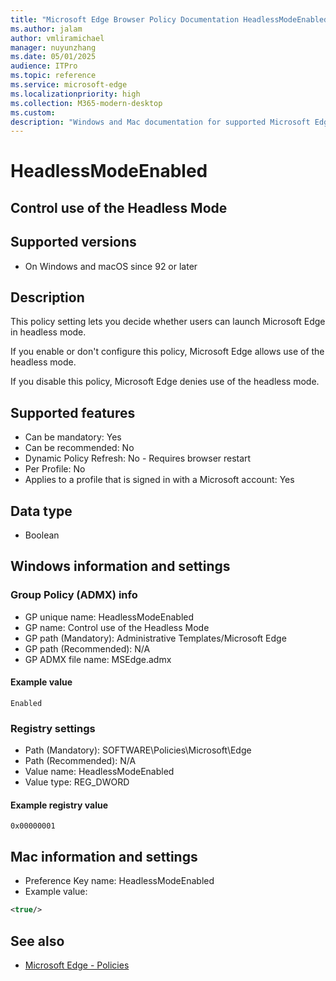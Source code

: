 ```yaml
---
title: "Microsoft Edge Browser Policy Documentation HeadlessModeEnabled"
ms.author: jalam
author: vmliramichael
manager: nuyunzhang
ms.date: 05/01/2025
audience: ITPro
ms.topic: reference
ms.service: microsoft-edge
ms.localizationpriority: high
ms.collection: M365-modern-desktop
ms.custom:
description: "Windows and Mac documentation for supported Microsoft Edge Browser policy: Control use of the Headless Mode"
---
```


<!--THIS FILE IS AUTOMATICALLY GENERATED. MANUAL CHANGES WILL BE OVERWRITTEN.-->
<!--Please contact the Microsoft Edge Manageability team with any questions.-->

# HeadlessModeEnabled

## Control use of the Headless Mode


## Supported versions

- On Windows and macOS since 92 or later

## Description

This policy setting lets you decide whether users can launch Microsoft Edge in headless mode.

If you enable or don't configure this policy, Microsoft Edge allows use of the headless mode.

If you disable this policy, Microsoft Edge denies use of the headless mode.

## Supported features

- Can be mandatory: Yes
- Can be recommended: No
- Dynamic Policy Refresh: No - Requires browser restart
- Per Profile: No
- Applies to a profile that is signed in with a Microsoft account: Yes

## Data type

- Boolean

## Windows information and settings

### Group Policy (ADMX) info

- GP unique name: HeadlessModeEnabled
- GP name: Control use of the Headless Mode
- GP path (Mandatory): Administrative Templates/Microsoft Edge
- GP path (Recommended): N/A
- GP ADMX file name: MSEdge.admx

#### Example value

```
Enabled
```

### Registry settings

- Path (Mandatory): SOFTWARE\Policies\Microsoft\Edge
- Path (Recommended): N/A
- Value name: HeadlessModeEnabled
- Value type: REG_DWORD

#### Example registry value

```
0x00000001
```


## Mac information and settings

- Preference Key name: HeadlessModeEnabled
- Example value:

```xml
<true/>
```

## See also
- [Microsoft Edge - Policies](../microsoft-edge-policies.md)
